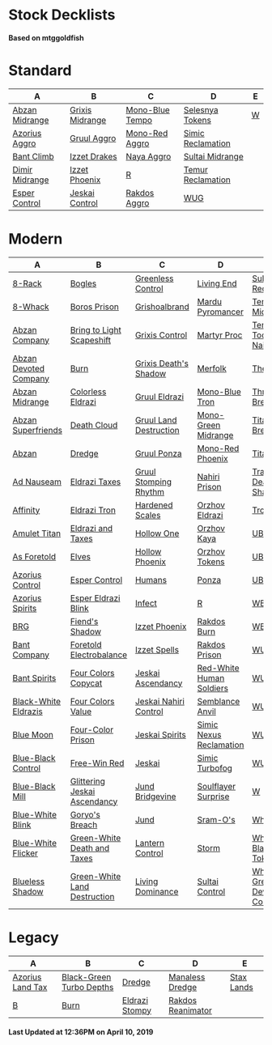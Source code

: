 # Stock Decklists
#### Based on mtggoldfish


# Standard

|                               A                                |                                B                                 |                                C                                 |                                  D                                   |                  E                   |
|----------------------------------------------------------------|------------------------------------------------------------------|------------------------------------------------------------------|----------------------------------------------------------------------|--------------------------------------|
|[Abzan Midrange](./mtggoldfish/Standard/decks/Abzan_Midrange.md)|[Grixis Midrange](./mtggoldfish/Standard/decks/Grixis_Midrange.md)|[Mono-Blue Tempo](./mtggoldfish/Standard/decks/Mono-Blue_Tempo.md)|[Selesnya Tokens](./mtggoldfish/Standard/decks/Selesnya_Tokens.md)    |[W](./mtggoldfish/Standard/decks/W.md)|
|[Azorius Aggro](./mtggoldfish/Standard/decks/Azorius_Aggro.md)  |[Gruul Aggro](./mtggoldfish/Standard/decks/Gruul_Aggro.md)        |[Mono-Red Aggro](./mtggoldfish/Standard/decks/Mono-Red_Aggro.md)  |[Simic Reclamation](./mtggoldfish/Standard/decks/Simic_Reclamation.md)|                                      |
|[Bant Climb](./mtggoldfish/Standard/decks/Bant_Climb.md)        |[Izzet Drakes](./mtggoldfish/Standard/decks/Izzet_Drakes.md)      |[Naya Aggro](./mtggoldfish/Standard/decks/Naya_Aggro.md)          |[Sultai Midrange](./mtggoldfish/Standard/decks/Sultai_Midrange.md)    |                                      |
|[Dimir Midrange](./mtggoldfish/Standard/decks/Dimir_Midrange.md)|[Izzet Phoenix](./mtggoldfish/Standard/decks/Izzet_Phoenix.md)    |[R](./mtggoldfish/Standard/decks/R.md)                            |[Temur Reclamation](./mtggoldfish/Standard/decks/Temur_Reclamation.md)|                                      |
|[Esper Control](./mtggoldfish/Standard/decks/Esper_Control.md)  |[Jeskai Control](./mtggoldfish/Standard/decks/Jeskai_Control.md)  |[Rakdos Aggro](./mtggoldfish/Standard/decks/Rakdos_Aggro.md)      |[WUG](./mtggoldfish/Standard/decks/WUG.md)                            |                                      |


# Modern

|                                     A                                      |                                            B                                             |                                      C                                       |                                        D                                         |                                           E                                            |
|----------------------------------------------------------------------------|------------------------------------------------------------------------------------------|------------------------------------------------------------------------------|----------------------------------------------------------------------------------|----------------------------------------------------------------------------------------|
|[8-Rack](./mtggoldfish/Modern/decks/8-Rack.md)                              |[Bogles](./mtggoldfish/Modern/decks/Bogles.md)                                            |[Greenless Control](./mtggoldfish/Modern/decks/Greenless_Control.md)          |[Living End](./mtggoldfish/Modern/decks/Living_End.md)                            |[Sultai Reclamation](./mtggoldfish/Modern/decks/Sultai_Reclamation.md)                  |
|[8-Whack](./mtggoldfish/Modern/decks/8-Whack.md)                            |[Boros Prison](./mtggoldfish/Modern/decks/Boros_Prison.md)                                |[Grishoalbrand](./mtggoldfish/Modern/decks/Grishoalbrand.md)                  |[Mardu Pyromancer](./mtggoldfish/Modern/decks/Mardu_Pyromancer.md)                |[Temur Midrange](./mtggoldfish/Modern/decks/Temur_Midrange.md)                          |
|[Abzan Company](./mtggoldfish/Modern/decks/Abzan_Company.md)                |[Bring to Light Scapeshift](./mtggoldfish/Modern/decks/Bring_to_Light_Scapeshift.md)      |[Grixis Control](./mtggoldfish/Modern/decks/Grixis_Control.md)                |[Martyr Proc](./mtggoldfish/Modern/decks/Martyr_Proc.md)                          |[Temur Tooth and Nail](./mtggoldfish/Modern/decks/Temur_Tooth_and_Nail.md)              |
|[Abzan Devoted Company](./mtggoldfish/Modern/decks/Abzan_Devoted_Company.md)|[Burn](./mtggoldfish/Modern/decks/Burn.md)                                                |[Grixis Death's Shadow](./mtggoldfish/Modern/decks/Grixis_Death's_Shadow.md)  |[Merfolk](./mtggoldfish/Modern/decks/Merfolk.md)                                  |[The Rock](./mtggoldfish/Modern/decks/The_Rock.md)                                      |
|[Abzan Midrange](./mtggoldfish/Modern/decks/Abzan_Midrange.md)              |[Colorless Eldrazi](./mtggoldfish/Modern/decks/Colorless_Eldrazi.md)                      |[Gruul Eldrazi](./mtggoldfish/Modern/decks/Gruul_Eldrazi.md)                  |[Mono-Blue Tron](./mtggoldfish/Modern/decks/Mono-Blue_Tron.md)                    |[Through the Breach](./mtggoldfish/Modern/decks/Through_the_Breach.md)                  |
|[Abzan Superfriends](./mtggoldfish/Modern/decks/Abzan_Superfriends.md)      |[Death Cloud](./mtggoldfish/Modern/decks/Death_Cloud.md)                                  |[Gruul Land Destruction](./mtggoldfish/Modern/decks/Gruul_Land_Destruction.md)|[Mono-Green Midrange](./mtggoldfish/Modern/decks/Mono-Green_Midrange.md)          |[Titan Breach](./mtggoldfish/Modern/decks/Titan_Breach.md)                              |
|[Abzan](./mtggoldfish/Modern/decks/Abzan.md)                                |[Dredge](./mtggoldfish/Modern/decks/Dredge.md)                                            |[Gruul Ponza](./mtggoldfish/Modern/decks/Gruul_Ponza.md)                      |[Mono-Red Phoenix](./mtggoldfish/Modern/decks/Mono-Red_Phoenix.md)                |[TitanShift](./mtggoldfish/Modern/decks/TitanShift.md)                                  |
|[Ad Nauseam](./mtggoldfish/Modern/decks/Ad_Nauseam.md)                      |[Eldrazi Taxes](./mtggoldfish/Modern/decks/Eldrazi_Taxes.md)                              |[Gruul Stomping Rhythm](./mtggoldfish/Modern/decks/Gruul_Stomping_Rhythm.md)  |[Nahiri Prison](./mtggoldfish/Modern/decks/Nahiri_Prison.md)                      |[Traverse Death's Shadow](./mtggoldfish/Modern/decks/Traverse_Death's_Shadow.md)        |
|[Affinity](./mtggoldfish/Modern/decks/Affinity.md)                          |[Eldrazi Tron](./mtggoldfish/Modern/decks/Eldrazi_Tron.md)                                |[Hardened Scales](./mtggoldfish/Modern/decks/Hardened_Scales.md)              |[Orzhov Eldrazi](./mtggoldfish/Modern/decks/Orzhov_Eldrazi.md)                    |[Tron](./mtggoldfish/Modern/decks/Tron.md)                                              |
|[Amulet Titan](./mtggoldfish/Modern/decks/Amulet_Titan.md)                  |[Eldrazi and Taxes](./mtggoldfish/Modern/decks/Eldrazi_and_Taxes.md)                      |[Hollow One](./mtggoldfish/Modern/decks/Hollow_One.md)                        |[Orzhov Kaya](./mtggoldfish/Modern/decks/Orzhov_Kaya.md)                          |[UBRG](./mtggoldfish/Modern/decks/UBRG.md)                                              |
|[As Foretold](./mtggoldfish/Modern/decks/As_Foretold.md)                    |[Elves](./mtggoldfish/Modern/decks/Elves.md)                                              |[Hollow Phoenix](./mtggoldfish/Modern/decks/Hollow_Phoenix.md)                |[Orzhov Tokens](./mtggoldfish/Modern/decks/Orzhov_Tokens.md)                      |[UBR](./mtggoldfish/Modern/decks/UBR.md)                                                |
|[Azorius Control](./mtggoldfish/Modern/decks/Azorius_Control.md)            |[Esper Control](./mtggoldfish/Modern/decks/Esper_Control.md)                              |[Humans](./mtggoldfish/Modern/decks/Humans.md)                                |[Ponza](./mtggoldfish/Modern/decks/Ponza.md)                                      |[UB](./mtggoldfish/Modern/decks/UB.md)                                                  |
|[Azorius Spirits](./mtggoldfish/Modern/decks/Azorius_Spirits.md)            |[Esper Eldrazi Blink](./mtggoldfish/Modern/decks/Esper_Eldrazi_Blink.md)                  |[Infect](./mtggoldfish/Modern/decks/Infect.md)                                |[R](./mtggoldfish/Modern/decks/R.md)                                              |[WBG](./mtggoldfish/Modern/decks/WBG.md)                                                |
|[BRG](./mtggoldfish/Modern/decks/BRG.md)                                    |[Fiend's Shadow](./mtggoldfish/Modern/decks/Fiend's_Shadow.md)                            |[Izzet Phoenix](./mtggoldfish/Modern/decks/Izzet_Phoenix.md)                  |[Rakdos Burn](./mtggoldfish/Modern/decks/Rakdos_Burn.md)                          |[WBR](./mtggoldfish/Modern/decks/WBR.md)                                                |
|[Bant Company](./mtggoldfish/Modern/decks/Bant_Company.md)                  |[Foretold Electrobalance](./mtggoldfish/Modern/decks/Foretold_Electrobalance.md)          |[Izzet Spells](./mtggoldfish/Modern/decks/Izzet_Spells.md)                    |[Rakdos Prison](./mtggoldfish/Modern/decks/Rakdos_Prison.md)                      |[WUBRG](./mtggoldfish/Modern/decks/WUBRG.md)                                            |
|[Bant Spirits](./mtggoldfish/Modern/decks/Bant_Spirits.md)                  |[Four Colors Copycat](./mtggoldfish/Modern/decks/Four_Colors_Copycat.md)                  |[Jeskai Ascendancy](./mtggoldfish/Modern/decks/Jeskai_Ascendancy.md)          |[Red-White Human Soldiers](./mtggoldfish/Modern/decks/Red-White_Human_Soldiers.md)|[WUB](./mtggoldfish/Modern/decks/WUB.md)                                                |
|[Black-White Eldrazis](./mtggoldfish/Modern/decks/Black-White_Eldrazis.md)  |[Four Colors Value](./mtggoldfish/Modern/decks/Four_Colors_Value.md)                      |[Jeskai Nahiri Control](./mtggoldfish/Modern/decks/Jeskai_Nahiri_Control.md)  |[Semblance Anvil](./mtggoldfish/Modern/decks/Semblance_Anvil.md)                  |[WUG](./mtggoldfish/Modern/decks/WUG.md)                                                |
|[Blue Moon](./mtggoldfish/Modern/decks/Blue_Moon.md)                        |[Four-Color Prison](./mtggoldfish/Modern/decks/Four-Color_Prison.md)                      |[Jeskai Spirits](./mtggoldfish/Modern/decks/Jeskai_Spirits.md)                |[Simic Nexus Reclamation](./mtggoldfish/Modern/decks/Simic_Nexus_Reclamation.md)  |[WURG](./mtggoldfish/Modern/decks/WURG.md)                                              |
|[Blue-Black Control](./mtggoldfish/Modern/decks/Blue-Black_Control.md)      |[Free-Win Red](./mtggoldfish/Modern/decks/Free-Win_Red.md)                                |[Jeskai](./mtggoldfish/Modern/decks/Jeskai.md)                                |[Simic Turbofog](./mtggoldfish/Modern/decks/Simic_Turbofog.md)                    |[WU](./mtggoldfish/Modern/decks/WU.md)                                                  |
|[Blue-Black Mill](./mtggoldfish/Modern/decks/Blue-Black_Mill.md)            |[Glittering Jeskai Ascendancy](./mtggoldfish/Modern/decks/Glittering_Jeskai_Ascendancy.md)|[Jund Bridgevine](./mtggoldfish/Modern/decks/Jund_Bridgevine.md)              |[Soulflayer Surprise](./mtggoldfish/Modern/decks/Soulflayer_Surprise.md)          |[W](./mtggoldfish/Modern/decks/W.md)                                                    |
|[Blue-White Blink](./mtggoldfish/Modern/decks/Blue-White_Blink.md)          |[Goryo's Breach](./mtggoldfish/Modern/decks/Goryo's_Breach.md)                            |[Jund](./mtggoldfish/Modern/decks/Jund.md)                                    |[Sram-O's](./mtggoldfish/Modern/decks/Sram-O's.md)                                |[Whir Prison](./mtggoldfish/Modern/decks/Whir_Prison.md)                                |
|[Blue-White Flicker](./mtggoldfish/Modern/decks/Blue-White_Flicker.md)      |[Green-White Death and Taxes](./mtggoldfish/Modern/decks/Green-White_Death_and_Taxes.md)  |[Lantern Control](./mtggoldfish/Modern/decks/Lantern_Control.md)              |[Storm](./mtggoldfish/Modern/decks/Storm.md)                                      |[White-Black Tokens](./mtggoldfish/Modern/decks/White-Black_Tokens.md)                  |
|[Blueless Shadow](./mtggoldfish/Modern/decks/Blueless_Shadow.md)            |[Green-White Land Destruction](./mtggoldfish/Modern/decks/Green-White_Land_Destruction.md)|[Living Dominance](./mtggoldfish/Modern/decks/Living_Dominance.md)            |[Sultai Control](./mtggoldfish/Modern/decks/Sultai_Control.md)                    |[White-Green Devoted Company](./mtggoldfish/Modern/decks/White-Green_Devoted_Company.md)|


# Legacy

|                                A                                 |                                        B                                         |                              C                               |                                 D                                  |                          E                           |
|------------------------------------------------------------------|----------------------------------------------------------------------------------|--------------------------------------------------------------|--------------------------------------------------------------------|------------------------------------------------------|
|[Azorius Land Tax](./mtggoldfish/Legacy/decks/Azorius_Land_Tax.md)|[Black-Green Turbo Depths](./mtggoldfish/Legacy/decks/Black-Green_Turbo_Depths.md)|[Dredge](./mtggoldfish/Legacy/decks/Dredge.md)                |[Manaless Dredge](./mtggoldfish/Legacy/decks/Manaless_Dredge.md)    |[Stax Lands](./mtggoldfish/Legacy/decks/Stax_Lands.md)|
|[B](./mtggoldfish/Legacy/decks/B.md)                              |[Burn](./mtggoldfish/Legacy/decks/Burn.md)                                        |[Eldrazi Stompy](./mtggoldfish/Legacy/decks/Eldrazi_Stompy.md)|[Rakdos Reanimator](./mtggoldfish/Legacy/decks/Rakdos_Reanimator.md)|                                                      |



#### Last Updated at 12:36PM on April 10, 2019
